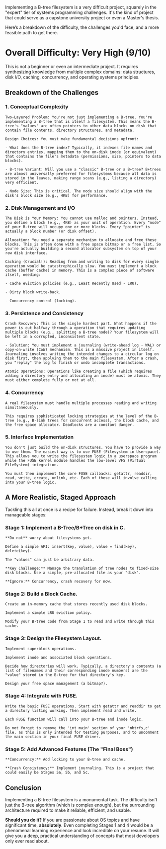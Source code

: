 Implementing a B-tree filesystem is a very difficult project, squarely in the "expert" tier of systems programming challenges. It's the kind of project that could serve as a capstone university project or even a Master's thesis.

Here’s a breakdown of the difficulty, the challenges you'd face, and a more feasible path to get there.
# Overall Difficulty: Very High (9/10)

This is not a beginner or even an intermediate project. It requires synthesizing knowledge from multiple complex domains: data structures, disk I/O, caching, concurrency, and operating systems principles.
## Breakdown of the Challenges
### 1. Conceptual Complexity

    Two-Layered Problem: You're not just implementing a B-tree. You're implementing a B-tree that is itself a filesystem. This means the B-tree's "values" are often pointers to other data blocks on disk that contain file contents, directory structures, and metadata.

    Design Choices: You must make fundamental decisions upfront:

    - What does the B-tree index? Typically, it indexes file names and directory entries, mapping them to the on-disk inode (or equivalent) that contains the file's metadata (permissions, size, pointers to data blocks).

    - B-tree Variant: Will you use a "classic" B-tree or a B+tree? B+trees are almost universally preferred for filesystems because all data is stored in the leaves, making range scans (e.g., listing a directory) very efficient.

    - Node Size: This is critical. The node size should align with the disk's block size (e.g., 4KB) for performance.

### 2. Disk Management and I/O

    The Disk is Your Memory: You cannot use malloc and pointers. Instead, you define a block (e.g., 4KB) as your unit of operation. Every "node" of your B-tree will occupy one or more blocks. Every "pointer" is actually a block number (or disk offset).

    Allocation: You need a separate mechanism to allocate and free these blocks. This is often done with a free space bitmap or a free list. So you're actually building a second allocator subsystem on top of your raw disk interface.

    Caching (Crucial!): Reading from and writing to disk for every single operation would be catastrophically slow. You must implement a block cache (buffer cache) in memory. This is a complex piece of software itself, needing:

    - Cache eviction policies (e.g., Least Recently Used - LRU).

    - Dirty block write-back.

    - Concurrency control (locking).

### 3. Persistence and Consistency

    Crash Recovery: This is the single hardest part. What happens if the power is cut halfway through a operation that requires updating multiple blocks (e.g., splitting a B-tree node)? Your filesystem will be left in a corrupted, inconsistent state.

    - Solution: You must implement a journaling (write-ahead log - WAL) or copy-on-write (CoW) mechanism. This is a massive project in itself. Journaling involves writing the intended changes to a circular log on disk first, then applying them to the main filesystem. After a crash, you "replay" the log to finish or undo incomplete transactions.

    Atomic Operations: Operations like creating a file (which requires adding a directory entry and allocating an inode) must be atomic. They must either complete fully or not at all.

### 4. Concurrency

    A real filesystem must handle multiple processes reading and writing simultaneously.

    This requires sophisticated locking strategies at the level of the B-tree (e.g., B-link trees for concurrent access), the block cache, and the free space allocator. Deadlocks are a constant danger.

### 5. Interface Implementation

    You don't just build the on-disk structures. You have to provide a way to use them. The easiest way is to use FUSE (Filesystem in Userspace). This allows you to write the filesystem logic in a userspace program while the FUSE kernel module handles the low-level VFS (Virtual FileSystem) integration.

    You must then implement the core FUSE callbacks: getattr, readdir, read, write, create, unlink, etc. Each of these will involve calling into your B-tree logic.

## A More Realistic, Staged Approach

Tackling this all at once is a recipe for failure. Instead, break it down into manageable stages:

###    Stage 1: Implement a B-Tree/B+Tree on disk in C.

	**Do not** worry about filesystems yet.

	Define a simple API: insert(key, value), value = find(key), delete(key).

	The "values" can just be arbitrary data.

	**Key Challenge:** Manage the translation of tree nodes to fixed-size disk blocks. Use a simple, pre-allocated file as your "disk".

	**Ignore:** Concurrency, crash recovery for now.

###    Stage 2: Build a Block Cache.

	Create an in-memory cache that stores recently used disk blocks.

	Implement a simple LRU eviction policy.

	Modify your B-tree code from Stage 1 to read and write through this cache.

###    Stage 3: Design the Filesystem Layout.

	Implement superblock operations.

	Implement inode and associated block operations.

	Decide how directories will work. Typically, a directory's contents (a list of filenames and their corresponding inode numbers) are the "value" stored in the B-tree for that directory's key.

	Design your free space management (a bitmap?).

###    Stage 4: Integrate with FUSE.

	Write the basic FUSE operations. Start with getattr and readdir to get a directory listing working. Then implement read and write.

	Each FUSE function will call into your B-tree and inode logic.
	
	Do not forget to remove the 'int main' section of your 'nbtrfs,c' file, as this is only intended for testing purposes, and to uncomment the main section in your final FUSE driver.

###    Stage 5: Add Advanced Features (The "Final Boss")

	**Concurrency:** Add locking to your B-tree and cache.

	**Crash Consistency:** Implement journaling. This is a project that could easily be Stages 5a, 5b, and 5c.

## Conclusion

Implementing a B-tree filesystem is a monumental task. The difficulty isn't just the B-tree algorithm (which is complex enough), but the surrounding architecture required to make it reliable, efficient, and usable.

**Should you do it?** If you are passionate about OS topics and have significant time, **absolutely**. Even completing Stages 1 and 4 would be a phenomenal learning experience and look incredible on your resume. It will give you a deep, practical understanding of concepts that most developers only ever read about.
